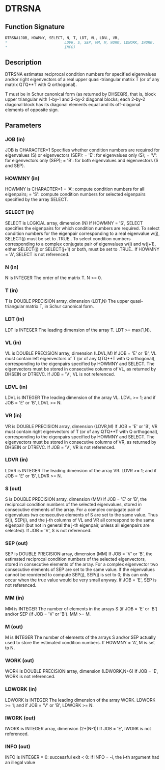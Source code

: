 # DTRSNA

## Function Signature

```fortran
DTRSNA(JOB, HOWMNY, SELECT, N, T, LDT, VL, LDVL, VR,
*                          LDVR, S, SEP, MM, M, WORK, LDWORK, IWORK,
*                          INFO)
```

## Description


 DTRSNA estimates reciprocal condition numbers for specified
 eigenvalues and/or right eigenvectors of a real upper
 quasi-triangular matrix T (or of any matrix Q*T*Q**T with Q
 orthogonal).

 T must be in Schur canonical form (as returned by DHSEQR), that is,
 block upper triangular with 1-by-1 and 2-by-2 diagonal blocks; each
 2-by-2 diagonal block has its diagonal elements equal and its
 off-diagonal elements of opposite sign.

## Parameters

### JOB (in)

JOB is CHARACTER*1 Specifies whether condition numbers are required for eigenvalues (S) or eigenvectors (SEP): = 'E': for eigenvalues only (S); = 'V': for eigenvectors only (SEP); = 'B': for both eigenvalues and eigenvectors (S and SEP).

### HOWMNY (in)

HOWMNY is CHARACTER*1 = 'A': compute condition numbers for all eigenpairs; = 'S': compute condition numbers for selected eigenpairs specified by the array SELECT.

### SELECT (in)

SELECT is LOGICAL array, dimension (N) If HOWMNY = 'S', SELECT specifies the eigenpairs for which condition numbers are required. To select condition numbers for the eigenpair corresponding to a real eigenvalue w(j), SELECT(j) must be set to .TRUE.. To select condition numbers corresponding to a complex conjugate pair of eigenvalues w(j) and w(j+1), either SELECT(j) or SELECT(j+1) or both, must be set to .TRUE.. If HOWMNY = 'A', SELECT is not referenced.

### N (in)

N is INTEGER The order of the matrix T. N >= 0.

### T (in)

T is DOUBLE PRECISION array, dimension (LDT,N) The upper quasi-triangular matrix T, in Schur canonical form.

### LDT (in)

LDT is INTEGER The leading dimension of the array T. LDT >= max(1,N).

### VL (in)

VL is DOUBLE PRECISION array, dimension (LDVL,M) If JOB = 'E' or 'B', VL must contain left eigenvectors of T (or of any Q*T*Q**T with Q orthogonal), corresponding to the eigenpairs specified by HOWMNY and SELECT. The eigenvectors must be stored in consecutive columns of VL, as returned by DHSEIN or DTREVC. If JOB = 'V', VL is not referenced.

### LDVL (in)

LDVL is INTEGER The leading dimension of the array VL. LDVL >= 1; and if JOB = 'E' or 'B', LDVL >= N.

### VR (in)

VR is DOUBLE PRECISION array, dimension (LDVR,M) If JOB = 'E' or 'B', VR must contain right eigenvectors of T (or of any Q*T*Q**T with Q orthogonal), corresponding to the eigenpairs specified by HOWMNY and SELECT. The eigenvectors must be stored in consecutive columns of VR, as returned by DHSEIN or DTREVC. If JOB = 'V', VR is not referenced.

### LDVR (in)

LDVR is INTEGER The leading dimension of the array VR. LDVR >= 1; and if JOB = 'E' or 'B', LDVR >= N.

### S (out)

S is DOUBLE PRECISION array, dimension (MM) If JOB = 'E' or 'B', the reciprocal condition numbers of the selected eigenvalues, stored in consecutive elements of the array. For a complex conjugate pair of eigenvalues two consecutive elements of S are set to the same value. Thus S(j), SEP(j), and the j-th columns of VL and VR all correspond to the same eigenpair (but not in general the j-th eigenpair, unless all eigenpairs are selected). If JOB = 'V', S is not referenced.

### SEP (out)

SEP is DOUBLE PRECISION array, dimension (MM) If JOB = 'V' or 'B', the estimated reciprocal condition numbers of the selected eigenvectors, stored in consecutive elements of the array. For a complex eigenvector two consecutive elements of SEP are set to the same value. If the eigenvalues cannot be reordered to compute SEP(j), SEP(j) is set to 0; this can only occur when the true value would be very small anyway. If JOB = 'E', SEP is not referenced.

### MM (in)

MM is INTEGER The number of elements in the arrays S (if JOB = 'E' or 'B') and/or SEP (if JOB = 'V' or 'B'). MM >= M.

### M (out)

M is INTEGER The number of elements of the arrays S and/or SEP actually used to store the estimated condition numbers. If HOWMNY = 'A', M is set to N.

### WORK (out)

WORK is DOUBLE PRECISION array, dimension (LDWORK,N+6) If JOB = 'E', WORK is not referenced.

### LDWORK (in)

LDWORK is INTEGER The leading dimension of the array WORK. LDWORK >= 1; and if JOB = 'V' or 'B', LDWORK >= N.

### IWORK (out)

IWORK is INTEGER array, dimension (2*(N-1)) If JOB = 'E', IWORK is not referenced.

### INFO (out)

INFO is INTEGER = 0: successful exit < 0: if INFO = -i, the i-th argument had an illegal value

